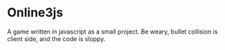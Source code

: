 # Online3js
A game written in javascript as a small project. 
Be weary, bullet collision is client side, and the code is sloppy. 
